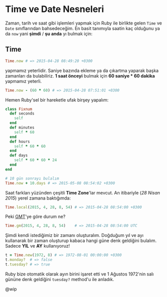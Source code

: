 # Time ve Date Nesneleri

Zaman, tarih ve saat gibi işlemleri yapmak için Ruby ile birlikte gelen `Time` ve `Date` sınıflarından bahsedeceğim. En basit tanımıyla saatin kaç olduğunu ya da `now` yani **şimdi** / **şu anda** yı bulmak için:

## Time

```ruby
Time.now # => 2015-04-28 08:49:20 +0300
```

yapmamız yeterlidir. Saniye bazında ekleme ya da çıkartma yaparak başka zamanları da bulabiliriz. **1 saat önceyi** bulmak için **60 saniye * 60 dakika** yapmamız yeterli.

```ruby
Time.now - (60 * 60) # => 2015-04-28 07:51:01 +0300
```

Hemen Ruby'sel bir hareketle ufak birşey yapalım:

```ruby
class Fixnum
  def seconds
    self
  end
  def minutes
    self * 60
  end
  def hours
    self * 60 * 60
  end
  def days
    self * 60 * 60 * 24
  end
end

# 10 gün sonrayı bulalım
Time.now + 10.days # => 2015-05-08 08:54:02 +0300
```

Saat farkları yüzünden çeşitli **Time Zone**'lar mevcut. An itibariyle (_28 Nisan 2015_) yerel zamana baktığımda:

```ruby
Time.local(2015, 4, 28, 8, 54) # => 2015-04-28 08:54:00 +0300
```

Peki [GMT](http://wwp.greenwichmeantime.com/)'ye göre durum ne?

```ruby
Time.gm(2015, 4, 28, 8, 54)    # => 2015-04-28 08:54:00 UTC
```

Şimdi kendi istediğimiz bir zamanı oluşturalım. Doğduğum yıl ve ayı kullanarak bir zaman oluşturup kabaca hangi güne denk geldiğini bulalım. Sadece **YIL** ve **AY** kullanıyoruz!

```ruby
t = Time.new(1972, 8) # => 1972-08-01 00:00:00 +0300
t.monday?  # => false
t.tuesday? # => true
```

Ruby bize otomatik olarak ayın birini işaret etti ve 1 Ağustos 1972'nin salı gününe denk geldiğini `tuesday?` method'u ile anladık.

@wip
